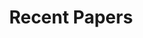 ---
widget: pages
headless: true
weight: 20

title: Recent Papers
subtitle:

content:
  count: 0
  filters:
    author: ''
    category: ''
    exclude_featured: false
    publication_type: ''
    tag: 'Architectural Geometry'
  offset: 0
  order: desc
  page_type: 
design:
  view: 2
  columns: '1'
---